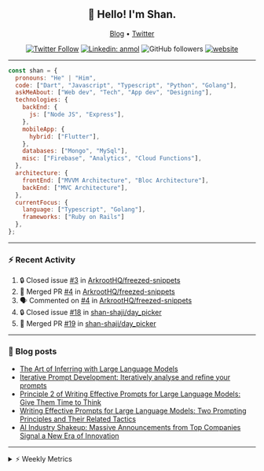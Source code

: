 <h2 align="center">👋 Hello! I'm Shan.</h2>
<p align="center">
  <a href="https://medium.com/feed/@shan-shaji">Blog</a> •
  <a href="https://twitter.com/intent/follow?screen_name=shan__shaji">Twitter</a>
</p>

<p align="center"><a href="https://twitter.com/intent/follow?screen_name=shan__shaji"><img src="https://img.shields.io/twitter/follow/shan__shaji?style=flat" alt="Twitter Follow"></a>
<a href="https://www.linkedin.com/in/shan-shaji/"><img src="https://img.shields.io/badge/shan-shaji?style=flat-square&amp;logo=Linkedin&amp;logoColor=white&amp;link=https://www.linkedin.com/in/shan-shaji/" alt="Linkedin: anmol"></a>
<img src="https://img.shields.io/github/followers/shan-shaji?label=Follow&amp;style=social" alt="GitHub followers">
<a href="http://shan-shaji.github.io/"><img src="https://img.shields.io/badge/Website-46a2f1.svg?&amp;style=flat-square&amp;logo=Google-Chrome&amp;logoColor=white&amp;link=http://shan-shaji.github.io/" alt="website"></a></p>

<hr>

```javascript
const shan = {
  pronouns: "He" | "Him",
  code: ["Dart", "Javascript", "Typescript", "Python", "Golang"],
  askMeAbout: ["Web dev", "Tech", "App dev", "Designing"],
  technologies: {
    backEnd: {
      js: ["Node JS", "Express"],
    },
    mobileApp: {
      hybrid: ["Flutter"],
    },
    databases: ["Mongo", "MySql"],
    misc: ["Firebase", "Analytics", "Cloud Functions"],
  },
  architecture: {
    frontEnd: ["MVVM Architecture", "Bloc Architecture"],
    backEnd: ["MVC Architecture"],
  },
  currentFocus: {
    language: ["Typescript", "Golang"],
    frameworks: ["Ruby on Rails"]
  },
};
```

---

### ⚡ Recent Activity

<!--START_SECTION:activity-->
1. 🔒 Closed issue [#3](https://github.com/ArkrootHQ/freezed-snippets/issues/3) in [ArkrootHQ/freezed-snippets](https://github.com/ArkrootHQ/freezed-snippets)
2. 🎉 Merged PR [#4](https://github.com/ArkrootHQ/freezed-snippets/pull/4) in [ArkrootHQ/freezed-snippets](https://github.com/ArkrootHQ/freezed-snippets)
3. 🗣 Commented on [#4](https://github.com/ArkrootHQ/freezed-snippets/pull/4#issuecomment-1652862625) in [ArkrootHQ/freezed-snippets](https://github.com/ArkrootHQ/freezed-snippets)
4. 🔒 Closed issue [#18](https://github.com/shan-shaji/day_picker/issues/18) in [shan-shaji/day_picker](https://github.com/shan-shaji/day_picker)
5. 🎉 Merged PR [#19](https://github.com/shan-shaji/day_picker/pull/19) in [shan-shaji/day_picker](https://github.com/shan-shaji/day_picker)
<!--END_SECTION:activity-->

---

### 📕 Blog posts

<!-- BLOG-POST-LIST:START -->
- [The Art of Inferring with Large Language Models](https://dev.to/arkroot/the-art-of-inferring-with-large-language-models-243m)
- [Iterative Prompt Development: Iteratively analyse and refine your prompts](https://dev.to/arkroot/iterative-prompt-development-iteratively-analyse-and-refine-your-prompts-3ibl)
- [Principle 2 of Writing Effective Prompts for Large Language Models: Give Them Time to Think](https://dev.to/arkroot/principle-2-of-writing-effective-prompts-for-large-language-models-give-them-time-to-think-25j3)
- [Writing Effective Prompts for Large Language Models: Two Prompting Principles and Their Related Tactics](https://dev.to/arkroot/writing-effective-prompts-for-large-language-models-two-prompting-principles-and-their-related-tactics-151a)
- [AI Industry Shakeup: Massive Announcements from Top Companies Signal a New Era of Innovation](https://dev.to/shanshaji/ai-industry-shakeup-massive-announcements-from-top-companies-signal-a-new-era-of-innovation-pj7)
<!-- BLOG-POST-LIST:END -->

<hr>
<details>
    <summary>⚡ Weekly Metrics</summary>
    <p>
    
<!--START_SECTION:waka-->
![Code Time](http://img.shields.io/badge/Code%20Time-2%2C476%20hrs%2028%20mins-blue)

![Profile Views](http://img.shields.io/badge/Profile%20Views-1-blue)

**🐱 My GitHub Data** 

> 📦 ? Used in GitHub's Storage 
 > 
> 🏆 460 Contributions in the Year 2023
 > 
> 💼 Opted to Hire
 > 
> 📜 141 Public Repositories 
 > 
> 🔑 0 Private Repositories 
 > 
**I'm a Night 🦉** 

```text
🌞 Morning                4873 commits        ███░░░░░░░░░░░░░░░░░░░░░░   12.15 % 
🌆 Daytime                11070 commits       ███████░░░░░░░░░░░░░░░░░░   27.59 % 
🌃 Evening                18012 commits       ███████████░░░░░░░░░░░░░░   44.90 % 
🌙 Night                  6162 commits        ████░░░░░░░░░░░░░░░░░░░░░   15.36 % 
```
📅 **I'm Most Productive on Thursday** 

```text
Monday                   5826 commits        ████░░░░░░░░░░░░░░░░░░░░░   14.52 % 
Tuesday                  6557 commits        ████░░░░░░░░░░░░░░░░░░░░░   16.34 % 
Wednesday                5025 commits        ███░░░░░░░░░░░░░░░░░░░░░░   12.53 % 
Thursday                 8277 commits        █████░░░░░░░░░░░░░░░░░░░░   20.63 % 
Friday                   7015 commits        ████░░░░░░░░░░░░░░░░░░░░░   17.49 % 
Saturday                 3635 commits        ██░░░░░░░░░░░░░░░░░░░░░░░   09.06 % 
Sunday                   3782 commits        ██░░░░░░░░░░░░░░░░░░░░░░░   09.43 % 
```


📊 **This Week I Spent My Time On** 

```text
🕑︎ Time Zone: Asia/Kolkata

💬 Programming Languages: 
Dart                     58 hrs 25 mins      ██████████████████████░░░   88.11 % 
TypeScript               3 hrs 57 mins       █░░░░░░░░░░░░░░░░░░░░░░░░   05.96 % 
Text                     1 hr 46 mins        █░░░░░░░░░░░░░░░░░░░░░░░░   02.67 % 
Bash                     1 hr 1 min          ░░░░░░░░░░░░░░░░░░░░░░░░░   01.55 % 
YAML                     45 mins             ░░░░░░░░░░░░░░░░░░░░░░░░░   01.14 % 

🔥 Editors: 
Android Studio           62 hrs 16 mins      ███████████████████████░░   93.90 % 
VS Code                  4 hrs 2 mins        ██░░░░░░░░░░░░░░░░░░░░░░░   06.10 % 

🐱‍💻 Projects: 
turbo-flutter            56 hrs 51 mins      █████████████████████░░░░   85.74 % 
UCS                      4 hrs               ██░░░░░░░░░░░░░░░░░░░░░░░   06.04 % 
homeday-functions        4 hrs               ██░░░░░░░░░░░░░░░░░░░░░░░   06.04 % 
cndtask                  50 mins             ░░░░░░░░░░░░░░░░░░░░░░░░░   01.26 % 
ucs_take_home_task       15 mins             ░░░░░░░░░░░░░░░░░░░░░░░░░   00.39 % 

💻 Operating System: 
Mac                      66 hrs 18 mins      █████████████████████████   100.00 % 
```

**I Mostly Code in Dart** 

```text
Dart                     54 repos            ███████████░░░░░░░░░░░░░░   45.76 % 
TypeScript               5 repos             █░░░░░░░░░░░░░░░░░░░░░░░░   04.24 % 
Python                   5 repos             █░░░░░░░░░░░░░░░░░░░░░░░░   04.24 % 
Ruby                     3 repos             █░░░░░░░░░░░░░░░░░░░░░░░░   02.54 % 
Shell                    1 repo              ░░░░░░░░░░░░░░░░░░░░░░░░░   00.85 % 
```




 Last Updated on 30/07/2023 18:50:44 UTC
<!--END_SECTION:waka-->

</p>
 </details>
